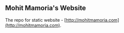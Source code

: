 ## Mohit Mamoria's Website

The repo for static website - [http://mohitmamoria.com](http://mohitmamoria.com).